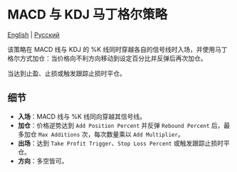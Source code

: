 # MACD 与 KDJ 马丁格尔策略
[English](README.md) | [Русский](README_ru.md)

该策略在 MACD 线与 KDJ 的 %K 线同时穿越各自的信号线时入场，并使用马丁格尔方式加仓：当价格向不利方向移动到设定百分比并反弹后再次加仓。

当达到止盈、止损或触发跟踪止损时平仓。

## 细节

- **入场**：MACD 线与 %K 线同向穿越其信号线。
- **加仓**：价格逆势达到 `Add Position Percent` 并反弹 `Rebound Percent` 后，最多加仓 `Max Additions` 次，每次数量乘以 `Add Multiplier`。
- **出场**：达到 `Take Profit Trigger`、`Stop Loss Percent` 或触发跟踪止损时平仓。
- **方向**：多空皆可。

